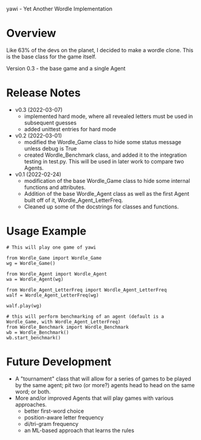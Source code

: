 yawi - Yet Another Wordle Implementation

# Overview
Like 63% of the devs on the planet, I decided to make a wordle clone. This is
the base class for the game itself.

Version 0.3 - the base game and a single Agent

# Release Notes
* v0.3 (2022-03-07)
  * implemented hard mode, where all revealed letters must be used in subsequent guesses
  * added unittest entries for hard mode
* v0.2 (2022-03-01)
  * modified the Wordle_Game class to hide some status message unless debug is True
  * created Wordle_Benchmark class, and added it to the integration testing in test.py. This will be used in later work to compare two Agents.
* v0.1 (2022-02-24)
  * modification of the base Wordle_Game class to hide some internal functions and attributes.
  * Addition of the base Wordle_Agent class as well as the first Agent built off of it, Wordle_Agent_LetterFreq.
  * Cleaned up some of the docstrings for classes and functions.

# Usage Example
```
# This will play one game of yawi

from Wordle_Game import Wordle_Game
wg = Wordle_Game()

from Wordle_Agent import Wordle_Agent
wa = Wordle_Agent(wg)

from Wordle_Agent_LetterFreq import Wordle_Agent_LetterFreq
walf = Wordle_Agent_LetterFreq(wg)

walf.play(wg)

# this will perform benchmarking of an agent (default is a Wordle_Game, with Wordle_Agent_LetterFreq)
from Wordle_Benchmark import Wordle_Benchmark
wb = Wordle_Benchmark()
wb.start_benchmark()
```

# Future Development
- A "tournament" class that will allow for a series of games to be played by the same agent; pit two (or more?) agents head to head on the same word; or both.
- More and/or improved Agents that will play games with various approaches.
  - better first-word choice
  - position-aware letter frequency
  - di/tri-gram frequency
  - an ML-based approach that learns the rules
